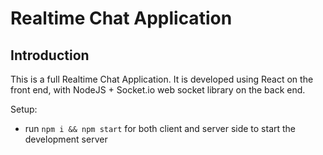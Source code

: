 # Realtime Chat Application

## Introduction

This is a full Realtime Chat Application. It is developed using React on the front end, with NodeJS + Socket.io web socket library on the back end.

Setup:

- run `npm i && npm start` for both client and server side to start the development server
